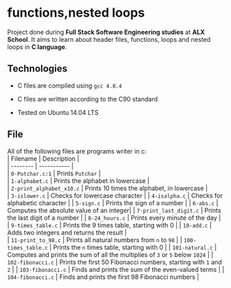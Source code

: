 # functions,nested loops
Project done during **Full Stack Software Engineering studies** at **ALX School**. It aims to learn about header files, functions, loops and nested loops in **C language**.


## Technologies
* C files are compiled using `gcc 4.8.4`
* C files are written according to the C90 standard

* Tested on Ubuntu 14.04 LTS
## File

 All of the following files are programs writer in c:               
| Filename | Description |              
| -------- | ----------- |                
| `0-Putchar.c:1` | Prints `Putchar` |             
| `1-alphabet.c` | Prints the alphabet in lowercase |               
| `2-print_alphabet_x10.c` | Prints 10 times the alphabet, in lowercase |             
| `3-islower.c` | Checks for lowercase character |
| `4-isalpha.c` | Checks for alphabetic character |
| `5-sign.c` | Prints the sign of a number |
| `6-abs.c` | Computes the absolute value of an integer|
| `7-print_last_digit.c` | Prints the last digit of a number |
| `8-24_hours.c` | Prints every minute of the day |                
| `9-times_table.c` | Prints the 9 times table, starting with 0 |
| `10-add.c` | Adds two integers and returns the result |              
| `11-print_to_98.c` | Prints all natural numbers from `n` to `98` |
| `100-times_table.c` | Prints the `n` times table, starting with 0 |
| `101-natural.c` | Computes and prints the sum of all the multiplies of `3` or `5` below `1024` |
| `102-fibonacci.c` | Prints the first 50 Fibonacci numbers, starting with `1` and `2` |
| `103-fibonacci.c` | Finds and prints the sum of the even-valued terms |
| `104-fibonacci.c` | Finds and prints the first 98 Fibonacci numbers |


